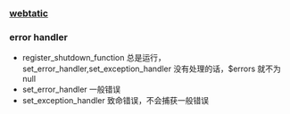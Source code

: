 ### [webtatic](https://webtatic.com/packages/php56/)

### error handler
- register_shutdown_function 总是运行，set_error_handler,set_exception_handler 没有处理的话，$errors 就不为 null
- set_error_handler 一般错误
- set_exception_handler 致命错误，不会捕获一般错误
